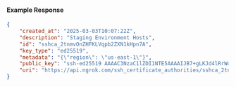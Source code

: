 <!-- Code generated for API Clients. DO NOT EDIT. -->

#### Example Response

```json
{
	"created_at": "2025-03-03T10:07:22Z",
	"description": "Staging Environment Hosts",
	"id": "sshca_2tnmvOnZHFKLVqpb2ZXN1kHpn7A",
	"key_type": "ed25519",
	"metadata": "{\"region\": \"us-east-1\"}",
	"public_key": "ssh-ed25519 AAAAC3NzaC1lZDI1NTE5AAAAIJB7+gLKJd4lRrWqEZx3YI1VB7GTkhFNRY3Rv5J8J1tc",
	"uri": "https://api.ngrok.com/ssh_certificate_authorities/sshca_2tnmvOnZHFKLVqpb2ZXN1kHpn7A"
}
```
